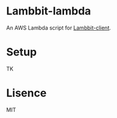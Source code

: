 # Lambbit-lambda

An AWS Lambda script for [Lambbit-client](https://github.com/mozamimy/lambbit-client).

# Setup

TK

# Lisence

MIT
